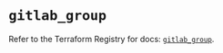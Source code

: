 # `gitlab_group`

Refer to the Terraform Registry for docs: [`gitlab_group`](https://registry.terraform.io/providers/gitlabhq/gitlab/18.1.0/docs/resources/group).
